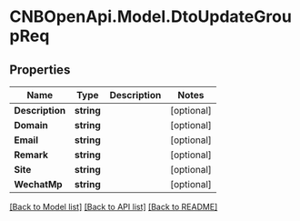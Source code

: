 # CNBOpenApi.Model.DtoUpdateGroupReq

## Properties

Name | Type | Description | Notes
------------ | ------------- | ------------- | -------------
**Description** | **string** |  | [optional] 
**Domain** | **string** |  | [optional] 
**Email** | **string** |  | [optional] 
**Remark** | **string** |  | [optional] 
**Site** | **string** |  | [optional] 
**WechatMp** | **string** |  | [optional] 

[[Back to Model list]](../../README.md#documentation-for-models) [[Back to API list]](../../README.md#documentation-for-api-endpoints) [[Back to README]](../../README.md)

